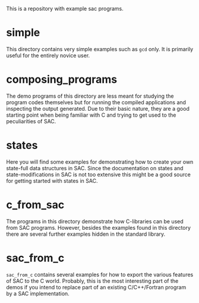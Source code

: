 This is a repository with example sac programs.

# simple

This directory contains very simple examples such as `gcd` only. It is primarily
useful for the entirely novice user.


# composing\_programs

The demo programs of this directory are less meant for studying the program codes
themselves but for running the compiled applications and inspecting the output
generated. Due to their basic nature, they are a good starting point when
being familiar with C and trying to get used to the peculiarities of SAC.


# states

Here you will find some examples for demonstrating how to create your own 
state-full data structures in SAC. Since the documentation on states and
state-modifications in SAC is not too extensive this might be a good
source for getting started with states in SAC.


# c\_from\_sac

The programs in this directory demonstrate how C-libraries can be used from
SAC programs. However, besides the examples found in this directory there
are several further examples hidden in the standard library.

# sac\_from\_c

`sac_from_c` contains several examples for how to export the various features 
of SAC to the C world. Probably, this is the most interesting part of the demos
if you intend to replace part of an existing C/C++/Fortran program by a
SAC implementation.
